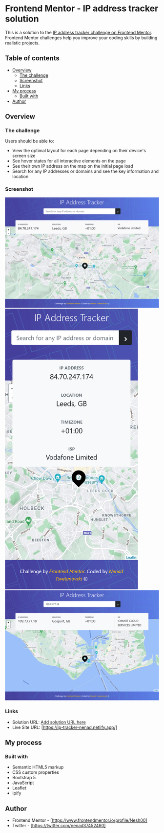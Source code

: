 # Frontend Mentor - IP address tracker solution

This is a solution to the [IP address tracker challenge on Frontend Mentor](https://www.frontendmentor.io/challenges/ip-address-tracker-I8-0yYAH0). Frontend Mentor challenges help you improve your coding skills by building realistic projects.

## Table of contents

- [Overview](#overview)
  - [The challenge](#the-challenge)
  - [Screenshot](#screenshot)
  - [Links](#links)
- [My process](#my-process)
  - [Built with](#built-with)
- [Author](#author)

## Overview

### The challenge

Users should be able to:

- View the optimal layout for each page depending on their device's screen size
- See hover states for all interactive elements on the page
- See their own IP address on the map on the initial page load
- Search for any IP addresses or domains and see the key information and location

### Screenshot

![](./design/desktop-view.png)
![](./design/mobile-view.png)
![](./design/desktop-active.png)

### Links

- Solution URL: [Add solution URL here](https://your-solution-url.com)
- Live Site URL: [https://ip-tracker-nenad.netlify.app/]

## My process

### Built with

- Semantic HTML5 markup
- CSS custom properties
- Bootstrap 5
- JavaScript
- Leaflet
- Ipify

## Author

- Frontend Mentor - [https://www.frontendmentor.io/profile/Nesh00]
- Twitter - [https://twitter.com/nenad37452460]
